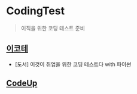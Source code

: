 # CodingTest
> 이직을 위한 코딩 테스트 준비  

## [이코테](https://www.youtube.com/watch?v=m-9pAwq1o3w&list=PLRx0vPvlEmdAghTr5mXQxGpHjWqSz0dgC)  
* [도서] 이것이 취업을 위한 코딩 테스트다 with 파이썬  
## [CodeUp](https://codeup.kr/index.php)  
